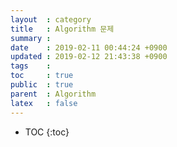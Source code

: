 ```yaml
---
layout  : category
title   : Algorithm 문제
summary : 
date    : 2019-02-11 00:44:24 +0900
updated : 2019-02-12 21:43:38 +0900
tags    : 
toc     : true
public  : true
parent  : Algorithm
latex   : false
---
```

* TOC
{:toc}

